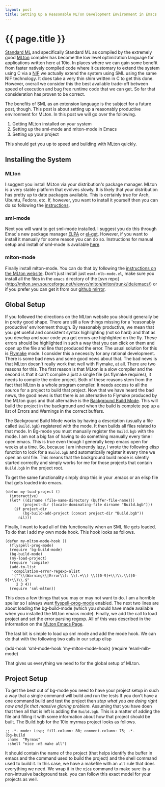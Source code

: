 ```yaml
---
layout: post
title: Setting Up a Reasonable MLTon Development Environment in Emacs
---
```


{{ page.title }}
================

[Standard ML](http://en.wikipedia.org/wiki/Standard_ML) and
specifically Standard ML as compiled by the extremely good
[MLton](http://mlton.org) compiler has become the low level
optimization language for applications written here at 10io. In places
where we can gain some benefit from faster natively compiled code
where it customary to extend the system using C via a
[NIF](http://www.erlang.org/doc/man/erl_nif.html) we actually extend
the system using SML using the same NIF technology. It does take a
very thin shim written in C to get this done. However, overall we
consider this the best available trade-off between speed of execution
and bug free runtime code that we can get. So far that consideration
has proven to be correct.

The benefits of SML as an extension language is the subject for a
future post, though. This post is about setting up a reasonably
productive environment for MLton. In this post we will go over the
following.

1. Getting MLton installed on your system
2. Setting up the sml-mode and mlton-mode in Emacs
3. Setting up your project

This should get you up to speed and building with MLton quickly.

Installing the System
---------------------

### MLton

I suggest you install MLton via your distribution's package
manager. MLton is a very stable platform that evolves slowly. It is
likely that your distribution has pretty up to date packages
available. This is certainly true for Arch, Ubuntu, Fedora, etc. If,
however, you want to install it yourself then you can do so following
the [instructions](http://mlton.org/Download).

### sml-mode

Next you will want to get sml-mode installed. I suggest you do this
through Emac's new package manager [ELPA](http://tromey.com/elpa/) or
[el-get](https://github.com/dimitri/el-get). However, if you want to
install it manually for some reason you can do so. Instructions for
manual setup and install of sml-mode is available
[here](http://mlton.org/Emacs).

### mlton-mode

Finally install mlton-mode. You can do that by following the
[instructions on the MLton website](http://mlton.org/Emacs). Don't
just install just `esml-mlb-mode.el`, make sure you install all the files
in the `emacs` directory of the [svn repo]
(http://mlton.svn.sourceforge.net/viewvc/mlton/mlton/trunk/ide/emacs/)
or if you prefer you can get it from our
[github mirror](https://github.com/afiniate/mlton-mode).

Global Setup
------------

If you followed the directions on the MLton website you should
generally be in pretty good shape. There are still a few things
missing for a 'reasonably productive' environment though. By
reasonably productive, we mean that you get useful and consistent
syntax highlighting (not so hard) and that as you develop and your
code you get errors are highlighted on the fly. These errors should be
highlighted in such a way that you can click on them and open up the
file and line that produced the error. The usual solution for this is
[Flymake](http://flymake.sourceforge.net/) mode. I consider this a
necessity for any rational development. There is some bad news and
some good news about that. The bad news is that MLton doesn't really
work that well with Flymake, at all. There are two reasons for
this. The first reason is that MLton is a slow compiler and the second
is that it can't compile a just a single file (as flymake requires),
it needs to compile the entire project. Both of these reasons stem
from the fact that MLton is a whole program compiler. It needs access
to all the source for a project to build that project. Now that we
have heard the bad news, the good news is that there is an alternative
to Flymake produced by the MLton guys and that alternative is the
[Background Build Mode](http://mlton.org/EmacsBgBuildMode). This will
build the project in the background and when the build is complete pop
up a list of Errors and Warnings in the correct buffers.

The Background Build Mode works by having a description (usually a
file called `Build.bgb`) registered with the mode. It then builds all
files related to that mode. In Bg-mode you must manually register the
`Build.bgb` with the mode. I am not a big fan of having to do
something manually every time I open emacs. This is true even though I
generally keep emacs open for weeks at a time. So, because I am
inherently lazy, I wrote the following elisp function to look for a
`Build.bgb` and automatically register it every time we open an sml
file. This means that the background build mode is silently started
correctly and simply works for me for those projects that contain
`Build.bgb` in the project root.

To get the same functionality simply drop this in your .emacs or an
elisp file that gets loaded into emacs.

    (defun my-load-project ()
      (interactive)
      (let* ((dirname (file-name-directory (buffer-file-name)))
            (project-dir (locate-dominating-file dirname "Build.bgb")))
        (if project-dir
            (bg-build-add-project (concat project-dir "Build.bgb"))
          nil)))

Finally, I want to load all of this functionality when an SML file
gets loaded. To do that I add my own mode hook. This hook looks as
follows.


    (defun my-mlton-mode-hook ()
      (flyspell-prog-mode)
      (require 'bg-build-mode)
      (bg-build-mode)
      (my-load-project)
      (require 'compile)
      (add-to-list
       'compilation-error-regexp-alist
       '("^\\(Warning\\|Error\\): \\(.+\\) \\([0-9]+\\)\\.\\([0-9]+\\)\\.$"
         2 3 4))
      (require 'sml-mlton))

This does a few things that you may or may not want to do. I am a
horrible speller so I always want
[flyspell-prog-mode](http://www.emacswiki.org/emacs/FlySpell)
enabled. The next two lines are about loading the bg-build-mode (which
you should have made available when you installed the MLton emacs
mode). Finally, we add the call to load project and set the error
parsing regexp. All of this was described in the information on the
[MLton Emacs Page](http://mlton.org/Emacs).

The last bit is simple to load up sml mode and add the mode hook. We
can do that with the following two calls in our setup elisp

(add-hook 'sml-mode-hook 'my-mlton-mode-hook)
(require 'esml-mlb-mode)

That gives us everything we need to for the global setup of MLton.

Project Setup
-------------

To get the best out of bg-mode you need to have your project setup in
such a way that a single command will build and run the tests If you
don't have a one command build and test the project then *stop what
you are doing right now and fix that massive glaring
problem*. Assuming that you have doen that then all that is left is
adding the `Build.bgb`. This is a matter of adding the file and filling it
with some information about how that project should be built. The
Build.bgb for the 10io myrmas project looks as follows.

    ;; -*- mode: Lisp; fill-column: 80; comment-column: 75; -*-
    (bg-build
     :name  "Myrmas"
     :shell "nice -n5 make all")

It should contain the name of the project (that helps identify the
buffer in emacs and the command used to build the project) and the
shell command used to build it. In this case, we have a makefile with
an `all` rule that does everything we need. We wrap it in the `nice`
command to make sure its a non-intrusive background task. you can
follow this exact model for your projects as well.
